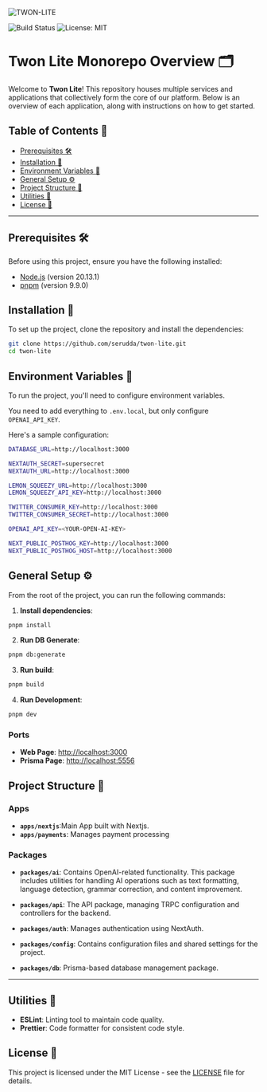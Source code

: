 <!--
* Contributors: @Zyruks, @Contributor2
* Last updated on: August 16, 2024
* Last updated by: @Zyruks
-->
![TWON-LITE](https://github.com/user-attachments/assets/659f2f34-71ca-434c-85e4-6bd7712181be)

![Build Status](https://github.com/serudda/twon-lite/actions/workflows/ci.yml/badge.svg)
![License: MIT](https://img.shields.io/badge/License-MIT-yellow.svg)
# Twon Lite Monorepo Overview 🗂️

Welcome to **Twon Lite**! This repository houses multiple services and applications that collectively form the core of our platform. Below is an overview of each application, along with instructions on how to get started.

## Table of Contents 📑

- [Prerequisites 🛠️](#prerequisites-🛠️)
- [Installation 🚀](#installation-🚀)
- [Environment Variables 🔑](#environment-variables-🔑)
- [General Setup ⚙️](#general-setup-⚙️)
- [Project Structure 📂](#project-structure-📂)
- [Utilities 🔧](#utilities-🔧)
- [License 📜](#license-📜)

---

## Prerequisites 🛠️

Before using this project, ensure you have the following installed:

- [Node.js](https://nodejs.org/) (version 20.13.1)
- [pnpm](https://pnpm.io/) (version 9.9.0)

## Installation 🚀

To set up the project, clone the repository and install the dependencies:

```sh
git clone https://github.com/serudda/twon-lite.git
cd twon-lite
```

## Environment Variables 🔑

To run the project, you'll need to configure environment variables.

You need to add everything to `.env.local`, but only configure `OPENAI_API_KEY`.

Here's a sample configuration:

```sh
DATABASE_URL=http://localhost:3000

NEXTAUTH_SECRET=supersecret
NEXTAUTH_URL=http://localhost:3000

LEMON_SQUEEZY_URL=http://localhost:3000
LEMON_SQUEEZY_API_KEY=http://localhost:3000

TWITTER_CONSUMER_KEY=http://localhost:3000
TWITTER_CONSUMER_SECRET=http://localhost:3000

OPENAI_API_KEY=<YOUR-OPEN-AI-KEY>

NEXT_PUBLIC_POSTHOG_KEY=http://localhost:3000
NEXT_PUBLIC_POSTHOG_HOST=http://localhost:3000
```

## General Setup ⚙️

From the root of the project, you can run the following commands:

1. **Install dependencies**:

```sh
pnpm install
```

2. **Run DB Generate**:

```sh
pnpm db:generate
```

3. **Run build**:

```sh
pnpm build
```

4. **Run Development**:

```sh
pnpm dev
```

### Ports

- **Web Page**: [http://localhost:3000](http://localhost:3000)
- **Prisma Page**: [http://localhost:5556](http://localhost:5556)

## Project Structure 📂

### Apps

- **`apps/nextjs`**:Main App built with Nextjs.
- **`apps/payments`**: Manages payment processing

### Packages

- **`packages/ai`**: Contains OpenAI-related functionality. This package includes utilities for handling AI operations such as text formatting, language detection, grammar correction, and content improvement.

- **`packages/api`**: The API package, managing TRPC configuration and controllers for the backend.

- **`packages/auth`**: Manages authentication using NextAuth.

- **`packages/config`**: Contains configuration files and shared settings for the project.

- **`packages/db`**: Prisma-based database management package.

---

## Utilities 🔧

- **ESLint**: Linting tool to maintain code quality.
- **Prettier**: Code formatter for consistent code style.

## License 📜

This project is licensed under the MIT License - see the [LICENSE](LICENSE) file for details.
